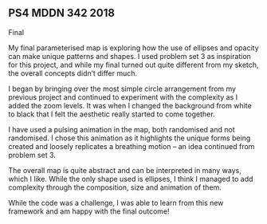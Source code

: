 ## PS4 MDDN 342 2018

Final

My final parameterised map is exploring how the use of ellipses and opacity can make unique patterns and shapes. I used problem set 3 as inspiration for this project, and while my final turned out quite different from my sketch, the overall concepts didn’t differ much.

I began by bringing over the most simple circle arrangement from my previous project and continued to experiment with the complexity as I added the zoom levels. It was when I changed the background from white to black that I felt the aesthetic really started to come together. 

I have used a pulsing animation in the map, both randomised and not randomised. I chose this animation as it highlights the unique forms being created and loosely replicates a breathing motion – an idea continued from problem set 3.

The overall map is quite abstract and can be interpreted in many ways, which I like. While the only shape used is ellipses, I think I managed to add complexity through the composition, size and animation of them. 

While the code was a challenge, I was able to learn from this new framework and am happy with the final outcome!
